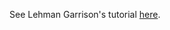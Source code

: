 See Lehman Garrison's tutorial [here](https://lgarrison.github.io/talks/01_VirtualEnvironments/#/1).
